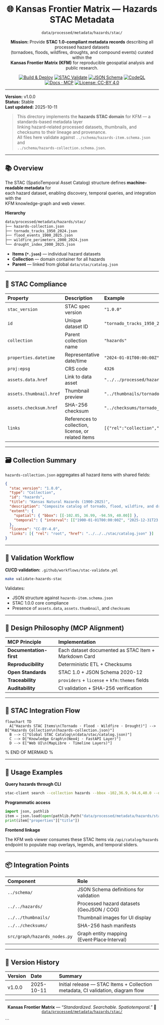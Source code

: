 <div align="center">

# 🌐 Kansas Frontier Matrix — Hazards STAC Metadata  
`data/processed/metadata/hazards/stac/`

**Mission:** Provide **STAC 1.0-compliant metadata records** describing all processed hazard datasets  
(tornadoes, floods, wildfires, droughts, and compound events) curated within the  
**Kansas Frontier Matrix (KFM)** for reproducible geospatial analysis and public research.

[![Build & Deploy](https://img.shields.io/badge/CI-Build%20%26%20Deploy-blue)](../../../../.github/workflows/site.yml)
[![STAC Validate](https://img.shields.io/badge/STAC-Validate-green)](../../../../.github/workflows/stac-validate.yml)
[![JSON Schema](https://img.shields.io/badge/JSON--Schema-Draft%202020--12-orange)](https://json-schema.org/)
[![CodeQL](https://img.shields.io/badge/CodeQL-security-yellow)](../../../../.github/workflows/codeql.yml)
[![Docs · MCP](https://img.shields.io/badge/Docs-MCP-blue)](../../../../docs/)
[![License: CC-BY 4.0](https://img.shields.io/badge/License-CC--BY%204.0-lightgrey)](../../../../LICENSE)

</div>

---

**Version:** v1.0.0  
**Status:** Stable  
**Last updated:** 2025-10-11  

> This directory implements the **hazards STAC domain** for KFM — a standards-based metadata layer  
> linking hazard-related processed datasets, thumbnails, and checksums to their lineage and provenance.  
> All files here validate against `../schema/hazards-item.schema.json` and  
> `../schema/hazards-collection.schema.json`.

---

## 📚 Overview
The STAC (SpatioTemporal Asset Catalog) structure defines **machine-readable metadata** for  
each hazard dataset, enabling discovery, temporal queries, and integration with the  
KFM knowledge-graph and web viewer.

**Hierarchy**

```bash
data/processed/metadata/hazards/stac/
├── hazards-collection.json
├── tornado_tracks_1950_2024.json
├── flood_events_1900_2025.json
├── wildfire_perimeters_2000_2024.json
└── drought_index_2000_2025.json
````

* **Items (`*.json`)** — individual hazard datasets
* **Collection** — domain container for all hazards
* **Parent** — linked from global `data/stac/catalog.json`

---

## 🧩 STAC Compliance

| Property                | Description                                         | Example                                                      |
| :---------------------- | :-------------------------------------------------- | :----------------------------------------------------------- |
| `stac_version`          | STAC spec version                                   | `"1.0.0"`                                                    |
| `id`                    | Unique dataset ID                                   | `"tornado_tracks_1950_2024"`                                 |
| `collection`            | Parent collection name                              | `"hazards"`                                                  |
| `properties.datetime`   | Representative date/time                            | `"2024-01-01T00:00:00Z"`                                     |
| `proj:epsg`             | CRS code                                            | `4326`                                                       |
| `assets.data.href`      | Link to data asset                                  | `"../../processed/hazards/tornado_tracks_1950_2024.geojson"` |
| `assets.thumbnail.href` | Thumbnail preview                                   | `"../thumbnails/tornado_tracks_1950_2024.png"`               |
| `assets.checksum.href`  | SHA-256 checksum                                    | `"../checksums/tornado_tracks_1950_2024.geojson.sha256"`     |
| `links`                 | References to collection, license, or related items | `[{"rel":"collection","href":"./hazards-collection.json"}]`  |

---

## 🗃️ Collection Summary

`hazards-collection.json` aggregates all hazard items with shared fields:

```json
{
  "stac_version": "1.0.0",
  "type": "Collection",
  "id": "hazards",
  "title": "Kansas Natural Hazards (1900-2025)",
  "description": "Composite catalog of tornado, flood, wildfire, and drought datasets used in Kansas Frontier Matrix.",
  "extent": {
    "spatial": { "bbox": [[-102.05, 36.99, -94.59, 40.00]] },
    "temporal": { "interval": [["1900-01-01T00:00:00Z", "2025-12-31T23:59:59Z"]] }
  },
  "license": "CC-BY-4.0",
  "links": [{ "rel": "root", "href": "../../../stac/catalog.json" }]
}
```

---

## 🧮 Validation Workflow

**CI/CD validation:** `.github/workflows/stac-validate.yml`

```bash
make validate-hazards-stac
```

Validates:

* JSON structure against `hazards-item.schema.json`
* STAC 1.0.0 core compliance
* Presence of `assets.data`, `assets.thumbnail`, and `checksums`

---

## 🧠 Design Philosophy (MCP Alignment)

| MCP Principle           | Implementation                                       |
| :---------------------- | :--------------------------------------------------- |
| **Documentation-first** | Each dataset documented as STAC Item + Markdown Card |
| **Reproducibility**     | Deterministic ETL + Checksums                        |
| **Open Standards**      | STAC 1.0 + JSON Schema 2020-12                       |
| **Traceability**        | `providers` + `license` + `kfm:themes` fields        |
| **Auditability**        | CI validation + SHA-256 verification                 |

---

## 🧭 STAC Integration Flow

```mermaid
flowchart TD
  A["Hazards STAC Items\n(Tornado · Flood · Wildfire · Drought)"] --> B["Hazards Collection\n(hazards-collection.json)"]
  B --> C["Global STAC Catalog\n(data/stac/catalog.json)"]
  C --> D["Knowledge Graph\n(Neo4j · FastAPI Layer)"]
  D --> E["Web UI\n(MapLibre · Timeline Layers)"]
```

% END OF MERMAID %

---

## 🧰 Usage Examples

**Query hazards through CLI**

```bash
stac-client search --collection hazards --bbox -102,36.9,-94.6,40.0 --datetime 2000-01-01/2025-12-31
```

**Programmatic access**

```python
import json, pathlib
item = json.load(open(pathlib.Path("data/processed/metadata/hazards/stac/tornado_tracks_1950_2024.json")))
print(item["properties"]["title"])
```

**Frontend linkage**

The KFM web viewer consumes these STAC Items via `/api/catalog/hazards` endpoint to
populate map overlays, legends, and temporal sliders.

---

## 📦 Integration Points

| Component                    | Role                                        |
| :--------------------------- | :------------------------------------------ |
| `../schema/`                 | JSON Schema definitions for validation      |
| `../../hazards/`             | Processed hazard datasets (GeoJSON / COG)   |
| `../../thumbnails/`          | Thumbnail images for UI display             |
| `../../checksums/`           | SHA-256 hash manifests                      |
| `src/graph/hazards_nodes.py` | Graph entity mapping (Event·Place·Interval) |

---

## 📅 Version History

| Version | Date       | Summary                                                                         |
| :------ | :--------- | :------------------------------------------------------------------------------ |
| v1.0.0  | 2025-10-11 | Initial release — STAC Items + Collection metadata, CI validation, diagram flow |

---

<div align="center">

**Kansas Frontier Matrix** — *“Standardized. Searchable. Spatiotemporal.”*
📍 [`data/processed/metadata/hazards/stac/`](.)

</div>
```
